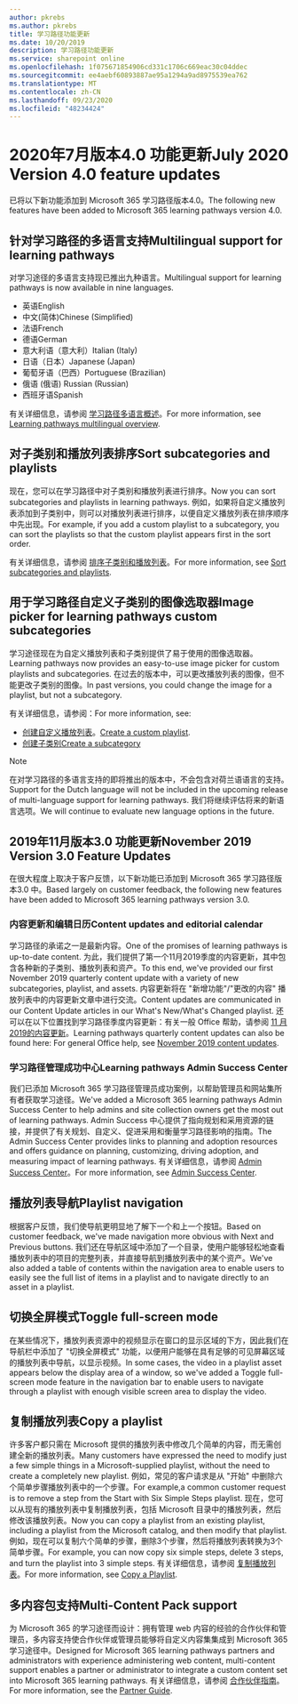 ```yaml
---
author: pkrebs
ms.author: pkrebs
title: 学习路径功能更新
ms.date: 10/20/2019
description: 学习路径功能更新
ms.service: sharepoint online
ms.openlocfilehash: 1f075671854906cd331c1706c669eac30c04ddec
ms.sourcegitcommit: ee4aebf60893887ae95a1294a9ad8975539ea762
ms.translationtype: MT
ms.contentlocale: zh-CN
ms.lasthandoff: 09/23/2020
ms.locfileid: "48234424"
---
```

# <a name="july-2020-version-40-feature-updates"></a><span data-ttu-id="4d4ac-103">2020年7月版本4.0 功能更新</span><span class="sxs-lookup"><span data-stu-id="4d4ac-103">July 2020 Version 4.0 feature updates</span></span> 

<span data-ttu-id="4d4ac-104">已将以下新功能添加到 Microsoft 365 学习路径版本4.0。</span><span class="sxs-lookup"><span data-stu-id="4d4ac-104">The following new features have been added to Microsoft 365 learning pathways version 4.0.</span></span> 

## <a name="multilingual-support-for-learning-pathways"></a><span data-ttu-id="4d4ac-105">针对学习路径的多语言支持</span><span class="sxs-lookup"><span data-stu-id="4d4ac-105">Multilingual support for learning pathways</span></span> 
<span data-ttu-id="4d4ac-106">对学习途径的多语言支持现已推出九种语言。</span><span class="sxs-lookup"><span data-stu-id="4d4ac-106">Multilingual support for learning pathways is now available in nine languages.</span></span>  
- <span data-ttu-id="4d4ac-107">英语</span><span class="sxs-lookup"><span data-stu-id="4d4ac-107">English</span></span>     
- <span data-ttu-id="4d4ac-108">中文(简体)</span><span class="sxs-lookup"><span data-stu-id="4d4ac-108">Chinese (Simplified)</span></span> 
- <span data-ttu-id="4d4ac-109">法语</span><span class="sxs-lookup"><span data-stu-id="4d4ac-109">French</span></span> 
- <span data-ttu-id="4d4ac-110">德语</span><span class="sxs-lookup"><span data-stu-id="4d4ac-110">German</span></span> 
- <span data-ttu-id="4d4ac-111">意大利语（意大利）</span><span class="sxs-lookup"><span data-stu-id="4d4ac-111">Italian (Italy)</span></span> 
- <span data-ttu-id="4d4ac-112">日语（日本）</span><span class="sxs-lookup"><span data-stu-id="4d4ac-112">Japanese (Japan)</span></span> 
- <span data-ttu-id="4d4ac-113">葡萄牙语（巴西）</span><span class="sxs-lookup"><span data-stu-id="4d4ac-113">Portuguese (Brazilian)</span></span> 
- <span data-ttu-id="4d4ac-114">俄语 (俄语) </span><span class="sxs-lookup"><span data-stu-id="4d4ac-114">Russian (Russian)</span></span> 
- <span data-ttu-id="4d4ac-115">西班牙语</span><span class="sxs-lookup"><span data-stu-id="4d4ac-115">Spanish</span></span> 

<span data-ttu-id="4d4ac-116">有关详细信息，请参阅 [学习路径多语言概述](custom_overview.md)。</span><span class="sxs-lookup"><span data-stu-id="4d4ac-116">For more information, see [Learning pathways multilingual overview](custom_overview.md).</span></span> 

## <a name="sort-subcategories-and-playlists"></a><span data-ttu-id="4d4ac-117">对子类别和播放列表排序</span><span class="sxs-lookup"><span data-stu-id="4d4ac-117">Sort subcategories and playlists</span></span>

<span data-ttu-id="4d4ac-118">现在，您可以在学习路径中对子类别和播放列表进行排序。</span><span class="sxs-lookup"><span data-stu-id="4d4ac-118">Now you can sort subcategories and playlists in learning pathways.</span></span> <span data-ttu-id="4d4ac-119">例如，如果将自定义播放列表添加到子类别中，则可以对播放列表进行排序，以便自定义播放列表在排序顺序中先出现。</span><span class="sxs-lookup"><span data-stu-id="4d4ac-119">For example, if you add a custom playlist to a subcategory, you can sort the playlists so that the custom playlist appears first in the sort order.</span></span> 

<span data-ttu-id="4d4ac-120">有关详细信息，请参阅 [排序子类别和播放列表](custom_sortsubplay.md)。</span><span class="sxs-lookup"><span data-stu-id="4d4ac-120">For more information, see [Sort subcategories and playlists](custom_sortsubplay.md).</span></span> 

## <a name="image-picker-for-learning-pathways-custom-subcategories"></a><span data-ttu-id="4d4ac-121">用于学习路径自定义子类别的图像选取器</span><span class="sxs-lookup"><span data-stu-id="4d4ac-121">Image picker for learning pathways custom subcategories</span></span> 
<span data-ttu-id="4d4ac-122">学习途径现在为自定义播放列表和子类别提供了易于使用的图像选取器。</span><span class="sxs-lookup"><span data-stu-id="4d4ac-122">Learning pathways now provides an easy-to-use image picker for custom playlists and subcategories.</span></span>  <span data-ttu-id="4d4ac-123">在过去的版本中，可以更改播放列表的图像，但不能更改子类别的图像。</span><span class="sxs-lookup"><span data-stu-id="4d4ac-123">In past versions, you could change the image for a playlist, but not a subcategory.</span></span>  

<span data-ttu-id="4d4ac-124">有关详细信息，请参阅：</span><span class="sxs-lookup"><span data-stu-id="4d4ac-124">For more information, see:</span></span>
- <span data-ttu-id="4d4ac-125">[创建自定义播放列表](custom_createnewplaylist.md)。</span><span class="sxs-lookup"><span data-stu-id="4d4ac-125">[Create a custom playlist](custom_createnewplaylist.md).</span></span> 
- [<span data-ttu-id="4d4ac-126">创建子类别</span><span class="sxs-lookup"><span data-stu-id="4d4ac-126">Create a subcategory</span></span>](custom_createnewcat.md)

> [!NOTE]
> <span data-ttu-id="4d4ac-127">在对学习路径的多语言支持的即将推出的版本中，不会包含对荷兰语语言的支持。</span><span class="sxs-lookup"><span data-stu-id="4d4ac-127">Support for the Dutch language will not be included in the upcoming release of multi-language support for learning pathways.</span></span> <span data-ttu-id="4d4ac-128">我们将继续评估将来的新语言选项。</span><span class="sxs-lookup"><span data-stu-id="4d4ac-128">We will continue to evaluate new language options in the future.</span></span>

## <a name="november-2019-version-30-feature-updates"></a><span data-ttu-id="4d4ac-129">2019年11月版本3.0 功能更新</span><span class="sxs-lookup"><span data-stu-id="4d4ac-129">November 2019 Version 3.0 Feature Updates</span></span>
<span data-ttu-id="4d4ac-130">在很大程度上取决于客户反馈，以下新功能已添加到 Microsoft 365 学习路径版本3.0 中。</span><span class="sxs-lookup"><span data-stu-id="4d4ac-130">Based largely on customer feedback, the following new features have been added to Microsoft 365 learning pathways version 3.0.</span></span>

### <a name="content-updates-and-editorial-calendar"></a><span data-ttu-id="4d4ac-131">内容更新和编辑日历</span><span class="sxs-lookup"><span data-stu-id="4d4ac-131">Content updates and editorial calendar</span></span>
<span data-ttu-id="4d4ac-132">学习路径的承诺之一是最新内容。</span><span class="sxs-lookup"><span data-stu-id="4d4ac-132">One of the promises of learning pathways is up-to-date content.</span></span> <span data-ttu-id="4d4ac-133">为此，我们提供了第一个11月2019季度的内容更新，其中包含各种新的子类别、播放列表和资产。</span><span class="sxs-lookup"><span data-stu-id="4d4ac-133">To this end, we've provided our first November 2019 quarterly content update with a variety of new subcategories, playlist, and assets.</span></span> <span data-ttu-id="4d4ac-134">内容更新将在 "新增功能"/"更改的内容" 播放列表中的内容更新文章中进行交流。</span><span class="sxs-lookup"><span data-stu-id="4d4ac-134">Content updates are communicated in our Content Update articles in our What's New/What's Changed playlist.</span></span> <span data-ttu-id="4d4ac-135">还可以在以下位置找到学习路径季度内容更新：有关一般 Office 帮助，请参阅 [11 月2019的内容更新](custom_contentupdates.md)。</span><span class="sxs-lookup"><span data-stu-id="4d4ac-135">Learning pathways quarterly content updates can also be found here: For general Office help, see [November 2019 content updates](custom_contentupdates.md).</span></span>

### <a name="learning-pathways-admin-success-center"></a><span data-ttu-id="4d4ac-136">学习路径管理成功中心</span><span class="sxs-lookup"><span data-stu-id="4d4ac-136">Learning pathways Admin Success Center</span></span>
<span data-ttu-id="4d4ac-137">我们已添加 Microsoft 365 学习路径管理员成功案例，以帮助管理员和网站集所有者获取学习途径。</span><span class="sxs-lookup"><span data-stu-id="4d4ac-137">We've added a Microsoft 365 learning pathways Admin Success Center to help admins and site collection owners get the most out of learning pathways.</span></span> <span data-ttu-id="4d4ac-138">Admin Success 中心提供了指向规划和采用资源的链接，并提供了有关规划、自定义、促进采用和衡量学习路径影响的指南。</span><span class="sxs-lookup"><span data-stu-id="4d4ac-138">The Admin Success Center provides links to planning and adoption resources and offers guidance on planning, customizing, driving adoption, and measuring impact of learning pathways.</span></span> <span data-ttu-id="4d4ac-139">有关详细信息，请参阅 [Admin Success Center](custom_successcenter.md)。</span><span class="sxs-lookup"><span data-stu-id="4d4ac-139">For more information, see [Admin Success Center](custom_successcenter.md).</span></span>

## <a name="playlist-navigation"></a><span data-ttu-id="4d4ac-140">播放列表导航</span><span class="sxs-lookup"><span data-stu-id="4d4ac-140">Playlist navigation</span></span>
<span data-ttu-id="4d4ac-141">根据客户反馈，我们使导航更明显地了解下一个和上一个按钮。</span><span class="sxs-lookup"><span data-stu-id="4d4ac-141">Based on customer feedback, we've made navigation more obvious with Next and Previous buttons.</span></span> <span data-ttu-id="4d4ac-142">我们还在导航区域中添加了一个目录，使用户能够轻松地查看播放列表中的项目的完整列表，并直接导航到播放列表中的某个资产。</span><span class="sxs-lookup"><span data-stu-id="4d4ac-142">We've also added a table of contents within the navigation area to enable users to easily see the full list of items in a playlist and to navigate directly to an asset in a playlist.</span></span>

## <a name="toggle-full-screen-mode"></a><span data-ttu-id="4d4ac-143">切换全屏模式</span><span class="sxs-lookup"><span data-stu-id="4d4ac-143">Toggle full-screen mode</span></span>
<span data-ttu-id="4d4ac-144">在某些情况下，播放列表资源中的视频显示在窗口的显示区域的下方，因此我们在导航栏中添加了 "切换全屏模式" 功能，以便用户能够在具有足够的可见屏幕区域的播放列表中导航，以显示视频。</span><span class="sxs-lookup"><span data-stu-id="4d4ac-144">In some cases, the video in a playlist asset appears below the display area of a window, so we've added a Toggle full-screen mode feature in the navigation bar to enable users to navigate through a playlist with enough visible screen area to display the video.</span></span>

## <a name="copy-a-playlist"></a><span data-ttu-id="4d4ac-145">复制播放列表</span><span class="sxs-lookup"><span data-stu-id="4d4ac-145">Copy a playlist</span></span>
<span data-ttu-id="4d4ac-146">许多客户都只需在 Microsoft 提供的播放列表中修改几个简单的内容，而无需创建全新的播放列表。</span><span class="sxs-lookup"><span data-stu-id="4d4ac-146">Many customers have expressed the need to modify just a few simple things in a Microsoft-supplied playlist, without the need to create a completely new playlist.</span></span> <span data-ttu-id="4d4ac-147">例如，常见的客户请求是从 "开始" 中删除六个简单步骤播放列表中的一个步骤。</span><span class="sxs-lookup"><span data-stu-id="4d4ac-147">For example,a common customer request is to remove a step from the Start with Six Simple Steps playlist.</span></span> <span data-ttu-id="4d4ac-148">现在，您可以从现有的播放列表中复制播放列表，包括 Microsoft 目录中的播放列表，然后修改该播放列表。</span><span class="sxs-lookup"><span data-stu-id="4d4ac-148">Now you can copy a playlist from an existing playlist, including a playlist from the Microsoft catalog, and then modify that playlist.</span></span> <span data-ttu-id="4d4ac-149">例如，现在可以复制六个简单的步骤，删除3个步骤，然后将播放列表转换为3个简单步骤。</span><span class="sxs-lookup"><span data-stu-id="4d4ac-149">For example, you can now copy six simple steps, delete 3 steps, and turn the playlist into 3 simple steps.</span></span> <span data-ttu-id="4d4ac-150">有关详细信息，请参阅 [复制播放列表](custom_copyplaylist.md)。</span><span class="sxs-lookup"><span data-stu-id="4d4ac-150">For more information, see [Copy a Playlist](custom_copyplaylist.md).</span></span>

## <a name="multi-content-pack-support"></a><span data-ttu-id="4d4ac-151">多内容包支持</span><span class="sxs-lookup"><span data-stu-id="4d4ac-151">Multi-Content Pack support</span></span>
<span data-ttu-id="4d4ac-152">为 Microsoft 365 的学习途径而设计：拥有管理 web 内容的经验的合作伙伴和管理员，多内容支持使合作伙伴或管理员能够将自定义内容集集成到 Microsoft 365 学习途径中。</span><span class="sxs-lookup"><span data-stu-id="4d4ac-152">Designed for Microsoft 365 learning pathways partners and administrators with experience administering web content, multi-content support enables a partner or administrator to integrate a custom content set into Microsoft 365 learning pathways.</span></span> <span data-ttu-id="4d4ac-153">有关详细信息，请参阅 [合作伙伴指南](custom_partnerguide.md)。</span><span class="sxs-lookup"><span data-stu-id="4d4ac-153">For more information, see the [Partner Guide](custom_partnerguide.md).</span></span>

